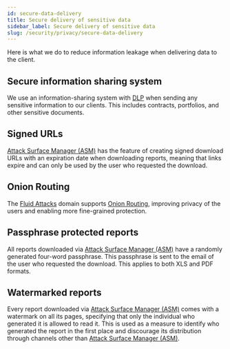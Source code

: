 ```yaml
---
id: secure-data-delivery
title: Secure delivery of sensitive data
sidebar_label: Secure delivery of sensitive data
slug: /security/privacy/secure-data-delivery
---
```


Here is what we do to reduce information leakage
when delivering data to the client.

## Secure information sharing system
We use an information-sharing system with
[DLP](https://en.wikipedia.org/wiki/Data_loss_prevention_software)
when sending any sensitive information to our clients.
This includes contracts, portfolios,
and other sensitive documents.

## Signed URLs
[Attack Surface Manager (ASM)](https://app.fluidattacks.com/)
has the feature of creating
signed download URLs with an expiration date
when downloading reports,
meaning that links expire
and can only be used by the user
who requested the download.

## Onion Routing
The [Fluid Attacks](https://fluidattacks.com/)
domain supports
[Onion Routing](https://en.wikipedia.org/wiki/Onion_routing),
improving privacy of the users
and enabling more fine-grained protection.

## Passphrase protected reports
All reports downloaded via
[Attack Surface Manager (ASM)](https://app.fluidattacks.com/)
have a randomly generated four-word passphrase.
This passphrase is sent to the email
of the user who requested the download.
This applies to both XLS and PDF formats.

## Watermarked reports
Every report downloaded via
[Attack Surface Manager (ASM)](https://app.fluidattacks.com/)
comes with a watermark on all its pages,
specifying that only the individual who generated it
is allowed to read it.
This is used as a measure to identify
who generated the report in the first place
and discourage its distribution
through channels other than
[Attack Surface Manager (ASM)](https://app.fluidattacks.com/).
